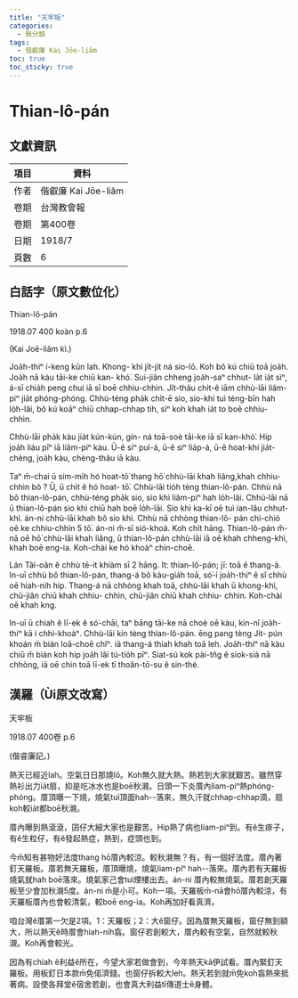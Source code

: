 ```yaml
---
title: "天牢板"
categories:
  - 無分類
tags:
  - 偕叡廉 Kai Jōe-liâm
toc: true
toc_sticky: true
---
```


# Thian-lô-pán

## 文獻資訊

| 項目 | 資料 |
|---|---|
| 作者 | 偕叡廉 Kai Jōe-liâm |
| 卷期 | 台灣教會報 |
| 卷期 | 第400卷 |
| 日期 | 1918/7 |
| 頁數 | 6 |

## 白話字（原文數位化）

Thian-lô-pán

1918.07 400 koàn p.6

(Kai Joē-liâm kì.)

Joa̍h-thiⁿ í-keng kūn lah. Khong- khì ji̍t-ji̍t ná sio-lō. Koh bô kú chiū toā joa̍h. Joa̍h nā kàu tāi-ke chiū kan- khó͘. Sui-jiân chheng joa̍h-saⁿ chhut- la̍t ia̍t sìⁿ, á-sī chia̍h peng chuí iā sī boē chhiu-chhìn. Ji̍t-thâu chi̍t-ê iām chhù-lāi liâm-piⁿ jia̍t phóng-phóng. Chhù-téng pha̍k chi̍t-ē sio, sio-khì tuì téng-bīn hah lo̍h-lâi, bô kú koāⁿ chiū chhap-chhap tih, sìⁿ koh khah ia̍t to boē chhiu-chhìn.

Chhù-lāi pha̍k kàu jia̍t kún-kún, gín- ná toā-soè tāi-ke iā sī kan-khó͘. Hip joa̍h liáu pīⁿ iā liâm-piⁿ kàu. Ū-ê siⁿ puì-á, ū-ê siⁿ lia̍p-á, ū-ê hoat-khí jia̍t- chèng, joa̍h kàu, chèng-thâu iā kàu.

Taⁿ m̄-chai ū sím-mi̍h hó hoat-tō͘ thang hō͘ chhù-lāi khah liâng,khah chhiu-chhìn bô ? Ū, ū chi̍t ê hó hoat- tō͘. Chhù-lāi tio̍h tèng thian-lô-pán. Chhù nā bô thian-lô-pán, chhù-téng pha̍k sio, sio khì liâm-piⁿ hah lo̍h-lâi. Chhù-lāi nā ū thian-lô-pán sio khì chiū hah boē lo̍h-lāi. Sio khì ka-kī oē tuì ian-lâu chhut-khì. án-ni chhù-lāi khah bô sio khì. Chhù nā chhòng thian-lô- pán chì-chió oē ke chhiu-chhìn 5 tō͘. án-ni m̄-sī sió-khoá. Koh chi̍t hāng. Thian-lô-pán m̄-nā oē hō͘ chhù-lāi khah liâng, ū thian-lô-pán chhù-lāi iā oē khah chheng-khì, khah boē eng-ia. Koh-chài ke hó khoàⁿ chin-choē.

Lán Tâi-oân ê chhù tē-it khiàm sī 2 hāng. It: thian-lô-pán; jī: toā ê thang-á. In-uī chhù bô thian-lô-pán, thang-á bô kàu-gia̍h toā, só͘-í joa̍h-thiⁿ ê sî chhù oē hiah-ni̍h hip. Thang-á nā chhòng khah toā, chhù-lāi khah ū khong-khì, chū-jiân chiū khah chhiu- chhìn, chū-jiân chiū khah chhiu- chhìn. Koh-chài oē khah kng.

In-uī ū chiah ê lī-ek ê só͘-chāi, taⁿ bāng tāi-ke nā choè oē kàu, kin-nî joa̍h-thiⁿ kā i chhì-khoàⁿ. Chhù-lāi kín tèng thian-lô-pán. ēng pang tèng Ji̍t- pún khoán m̄ bián loā-choē chîⁿ. iā thang-á thiah khah toā leh. Joa̍h-thiⁿ nā kàu chiū m̄ bián koh hip joa̍h lâi tú-tio̍h pīⁿ. Siat-sú kok pài-tn̂g ê siok-sià nā chhòng, iā oē chin toā lī-ek tī thoân-tō-su ê sin-thé.

## 漢羅（Ùi原文改寫）

天牢板

1918.07 400卷 p.6

(偕睿廉記。)

熱天已經近lah。空氣日日那燒lō。Koh無久就大熱。熱若到大家就艱苦。雖然穿熱衫出力ia̍t扇，抑是吃冰水也是boē秋瀙。日頭一下炎厝內liam-piⁿ熱phóng-phóng。厝頂曝一下燒，燒氣tuì頂面hah--落來，無久汗就chhap-chhap滴，扇koh較ia̍t都boē秋瀙。

厝內曝到熱滾滾，囝仔大細大家也是艱苦。Hip熱了病也liam-piⁿ到。有ê生痱子，有ê生粒仔，有ê發起熱症，熱到，症頭也到。

今m̄知有甚物好法度thang hō͘厝內較涼。較秋瀙無？有，有一個好法度。厝內著釘天羅板。厝若無天羅板，厝頂曝燒，燒氣liam-piⁿ hah--落來。厝內若有天羅板燒氣就hah boē落來。燒氣家己會tuì煙樓出去。án-ni 厝內較無燒氣。厝若創天羅板至少會加秋瀙5度。án-ni m̄是小可。Koh一項。天羅板m̄-nā會hō͘厝內較涼，有天羅板厝內也會較清氣，較boē eng-ia。Koh再加好看真濟。

咱台灣ê厝第一欠是2項。1：天羅板；2：大ê窗仔。因為厝無天羅板，窗仔無到額大，所以熱天ê時厝會hiah-ni̍h翕。窗仔若創較大，厝內較有空氣，自然就較秋瀙。Koh再會較光。

因為有chiah ê利益ê所在，今望大家若做會到，今年熱天kā伊試看。厝內緊釘天羅板。用板釘日本款m̄免偌濟錢。也窗仔拆較大leh。熱天若到就m̄免koh翕熱來抵著病。設使各拜堂ê宿舍若創，也會真大利益tī傳道士ê身體。
